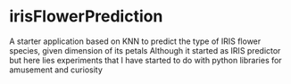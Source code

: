 # irisFlowerPrediction
A starter application based on KNN to predict the type of IRIS flower species, given dimension of its petals
Although it started as IRIS predictor but here lies experiments that I have started to do with python libraries
for amusement and curiosity 
